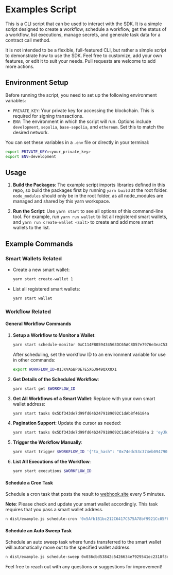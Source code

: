 # Examples Script

This is a CLI script that can be used to interact with the SDK. It is a simple script designed to create a workflow, schedule a workflow, get the status of a workflow, list executions, manage secrets, and generate task data for a contract call method.

It is not intended to be a flexible, full-featured CLI, but rather a simple script to demonstrate how to use the SDK. Feel free to customize, add your own features, or edit it to suit your needs. Pull requests are welcome to add more actions.

## Environment Setup

Before running the script, you need to set up the following environment variables:

- `PRIVATE_KEY`: Your private key for accessing the blockchain. This is required for signing transactions.
- `ENV`: The environment in which the script will run. Options include `development`, `sepolia`, `base-sepolia`, and `ethereum`. Set this to match the desired network.

You can set these variables in a `.env` file or directly in your terminal:

```bash
export PRIVATE_KEY=<your_private_key>
export ENV=development
```

## Usage

1. **Build the Packages**: The example script imports libraries defined in this repo, so build the packages first by running `yarn build` at the root folder. `node_modules` should only be in the root folder, as all node_modules are managed and shared by this yarn workspace.

2. **Run the Script**: Use `yarn start` to see all options of this command-line tool. For example, run `yarn run wallet` to list all registered smart wallets, and `yarn run create-wallet <salt>` to create and add more smart wallets to the list.

## Example Commands

### Smart Wallets Related

- Create a new smart wallet:

  ```bash
  yarn start create-wallet 1
  ```

- List all registered smart wallets:
  ```bash
  yarn start wallet
  ```

### Workflow Related

#### General Workflow Commands

1. **Setup a Workflow to Monitor a Wallet**:

   ```bash
   yarn start schedule-monitor 0xC114FB059434563DC65AC8D57e7976e3eaC534F4
   ```

   After scheduling, set the workflow ID to an environment variable for use in other commands:

   ```bash
   export WORKFLOW_ID=01JKVASBP0E7E5XGJ949QXX0X1
   ```

2. **Get Details of the Scheduled Workflow**:

   ```bash
   yarn start get $WORKFLOW_ID
   ```

3. **Get All Workflows of a Smart Wallet**:
   Replace with your own smart wallet address:

   ```bash
   yarn start tasks 0x5Df343de7d99fd64b2479189692C1dAb8f46184a
   ```

4. **Pagination Support**:
   Update the cursor as needed:

   ```bash
   yarn start tasks 0x5Df343de7d99fd64b2479189692C1dAb8f46184a 2 'eyJkIjoibmV4dCIsInAiOiIwMUpLTVdXQk5QOURKRVBKMTFYTVNEMkg3VyJ9'
   ```

5. **Trigger the Workflow Manually**:

   ```bash
   yarn start trigger $WORKFLOW_ID '{"tx_hash": "0x74edc53c374eb0947909fd387ecf9b166b8add40528ed4f2534ece903bc70cdd", "log_index": 143, "block_number": 72121741}'
   ```

6. **List All Executions of the Workflow**:
   ```bash
   yarn start executions $WORKFLOW_ID
   ```

#### Schedule a Cron Task

Schedule a cron task that posts the result to [webhook.site](https://webhook.site) every 5 minutes.

**Note**: Please check and update your smart wallet accordingly. This task requires that you pass a smart wallet address.

```bash
n dist/example.js schedule-cron '0x5Afb1B1bc212C6417C575A78bf9921Cc05F6d3E2'
```

#### Schedule an Auto Sweep Task

Schedule an auto sweep task where funds transferred to the smart wallet will automatically move out to the specified wallet address.

```bash
n dist/example.js schedule-sweep 0x036cbd53842c5426634e7929541ec2318f3dcf7e
```

Feel free to reach out with any questions or suggestions for improvement!
